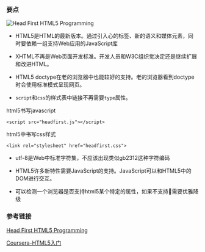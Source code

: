 ### 要点
![Head First HTML5 Programming](https://img1.doubanio.com/lpic/s22783128.jpg)
* HTML5是HTML的最新版本。通过引入心的标签、新的语义和媒体元素，同时要依赖一组支持Web应用的JavaScript库

* XHTML不再是Web页面开发标准。开发人员和W3C组织觉决定还是继续扩展和改进HTML。

* HTML5 doctype在老的浏览器中也能较好的支持。老的浏览器看到doctype时会使用标准模式呈现网页。

* `script`和`css`的样式表中链接不再需要`type`属性。

html5书写javascript

```
<script src="headfirst.js"></script>
```

html5中书写css样式
```
<link rel="stylesheet" href="headfirst.css">
```

* utf-8是Web中标准字符集，不应该出现类似gb2312这种字符编码

* HTML5许多新特性需要JavaScript的支持。JavaScript可以和HTML5中的DOM进行交互。

* 可以检测一个浏览器是否支持html5某个特定的属性，如果不支持需要优雅降级

### 参考链接
[Head First HTML5 Programming](https://book.douban.com/subject/19894872/)

[Coursera-HTML5入门](https://www.coursera.org/learn/html)